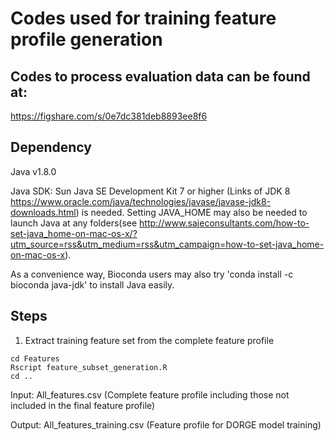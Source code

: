 # Codes used for training feature profile generation

## Codes to process evaluation data can be found at:

https://figshare.com/s/0e7dc381deb8893ee8f6

## Dependency

Java v1.8.0

Java SDK: Sun Java SE Development Kit 7 or higher (Links of JDK 8 https://www.oracle.com/java/technologies/javase/javase-jdk8-downloads.html) is needed. Setting JAVA_HOME may also be needed to launch Java at any folders(see http://www.sajeconsultants.com/how-to-set-java_home-on-mac-os-x/?utm_source=rss&utm_medium=rss&utm_campaign=how-to-set-java_home-on-mac-os-x).

As a convenience way, Bioconda users may also try 'conda install -c bioconda java-jdk' to install Java easily.

## Steps

1. Extract training feature set from the complete feature profile
```
cd Features
Rscript feature_subset_generation.R
cd ..
```

  Input: All_features.csv (Complete feature profile including those not included in the final feature profile)

  Output: All_features_training.csv (Feature profile for DORGE model training)
